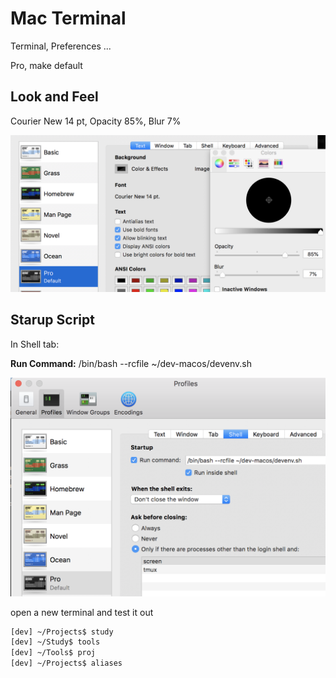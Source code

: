 # Mac Terminal

Terminal, Preferences ...

Pro, make default  

## Look and Feel

Courier New 14 pt, Opacity 85%, Blur 7%

![text](res/terminaltext.png)

## Starup Script

In Shell tab: 

**Run Command:** /bin/bash --rcfile ~/dev-macos/devenv.sh

![prefs](res/terminalprefs.png)

open a new terminal and test it out

```bash
[dev] ~/Projects$ study
[dev] ~/Study$ tools
[dev] ~/Tools$ proj
[dev] ~/Projects$ aliases
```